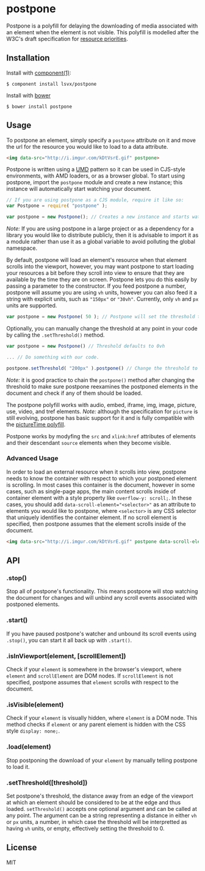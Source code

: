 
# postpone

  Postpone is a polyfill for delaying the downloading of media associated with an element when the element is not visible. This polyfill is modelled after the W3C's draft specification for [resource priorities](https://dvcs.w3.org/hg/webperf/raw-file/tip/specs/ResourcePriorities/Overview.html).

## Installation

  Install with [component(1)](http://component.io):

    $ component install lsvx/postpone

  Install with [bower](http://bower.io/)

    $ bower install postpone


## Usage

  To postpone an element, simply specify a `postpone` attribute on it and move the url for the resource you would like to load to a data attribute.

````html
<img data-src="http://i.imgur.com/kDtVsrE.gif" postpone>
````

  Postpone is written using a [UMD](https://github.com/umdjs/umd) pattern so it can be used in CJS-style environments, with AMD loaders, or as a browser global. To start using postpone, import the `postpone` module and create a new instance; this instance will automatically start watching your document.

````js
// If you are using postpone as a CJS module, require it like so:
var Postpone = require( "postpone" );

var postpone = new Postpone(); // Creates a new instance and starts watching the document.
````

*Note:*  If you are using postpone in a large project or as a dependency for a library you would like to distribute publicly, then it is advisable to import it as a module rather than use it as a global variable to avoid polluting the global namespace.

  By default, postpone will load an element's resource when that element scrolls into the viewport, however, you may want postpone to start loading your resources a bit before they scroll into view to ensure that they are available by the time they are on screen. Postpone lets you do this easily by passing a parameter to the constructor. If you feed postpone a number, postpone will assume you are using `vh` units, however you can also feed it a string with explicit units, such as `"150px"` or `"30vh"`. Currently, only `vh` and `px` units are supported.

````js
var postpone = new Postpone( 50 ); // Postpone will set the threshold to 50vh, or half a viewport.
````

Optionally, you can manually change the threshold at any point in your code by calling the `.setThreshold()` method.

````js
var postpone = new Postpone() // Threshold defaults to 0vh

... // Do something with our code.

postpone.setThreshold( "200px" ).postpone() // Change the threshold to 200px.
````

*Note:* it is good practice to chain the `postpone()` method after changing the threshold to make sure postpone reexamines the postponed elements in the document and check if any of them should be loaded.

  The postpone polyfill works with audio, embed, iframe, img, image, picture, use, video, and tref elements. *Note:* although the specification for `picture` is still evolving, postpone has basic support for it and is fully compatible with the [pictureTime polyfill](https://github.com/chuckcarpenter/picturetime).

  Postpone works by modyfing the `src` and `xlink:href` attributes of elements and their descendant `source` elements when they become visible.

### Advanced Usage
  In order to load an external resource when it scrolls into view, postpone needs to know the container with respect to which your postponed element is scrolling. In most cases this container is the document, however in some cases, such as single-page apps, the main content scrolls inside of container element with a style property like `overflow-y: scroll;`. In these cases, you should add `data-scroll-element="<selector>"` as an attribute to elements you would like to postpone, where `<selector>` is any CSS selector that uniquely identifies the container element. If no scroll element is specified, then postpone assumes that the element scrolls inside of the document.

````html
<img data-src="http://i.imgur.com/kDtVsrE.gif" postpone data-scroll-element="#wrapper">
````

## API

### .stop()
  Stop all of postpone's functionality. This means postpone will stop watching the document for changes and will unbind any scroll events associated with postponed elements.

### .start()
  If you have paused postpone's watcher and unbound its scroll events using `.stop()`, you can start it all back up with `.start()`.

### .isInViewport(element, [scrollElement])
  Check if your `element` is somewhere in the browser's viewport, where `element` and `scrollElement` are DOM nodes. If `scrollElement` is not specified, postpone assumes that `element` scrolls with respect to the document.

### .isVisible(element)
  Check if your `element` is visually hidden, where `element` is a DOM node. This method checks if `element` or any parent element is hidden with the CSS style `display: none;`.

### .load(element)
  Stop postponing the download of your `element` by manually telling postpone to load it.

### .setThreshold([threshold])
  Set postpone's threshold, the distance away from an edge of the viewport at which an element should be considered to be at the edge and thus loaded. `setThreshold()` accepts one optional argument and can be called at any point. The argument can be a string representing a distance in either `vh` or `px` units, a number, in which case the threshold will be interpretted as having `vh` units, or empty, effectively setting the threshold to 0.

## License

  MIT
